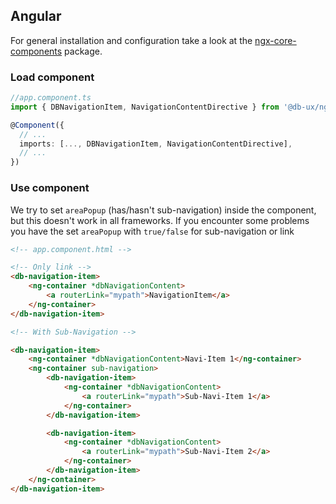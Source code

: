 <!--
SPDX-FileCopyrightText: 2025 DB Systel GmbH

SPDX-License-Identifier: Apache-2.0
-->

## Angular

For general installation and configuration take a look at the [ngx-core-components](https://www.npmjs.com/package/@db-ux/ngx-core-components) package.

### Load component

```ts app.component.ts
//app.component.ts
import { DBNavigationItem, NavigationContentDirective } from '@db-ux/ngx-core-components';

@Component({
  // ...
  imports: [..., DBNavigationItem, NavigationContentDirective],
  // ...
})

```

### Use component

We try to set `areaPopup` (has/hasn't sub-navigation) inside the component, but this doesn't work in all frameworks. If you encounter some problems you have the set `areaPopup` with `true/false` for sub-navigation or link

```html app.component.html
<!-- app.component.html -->

<!-- Only link -->
<db-navigation-item>
	<ng-container *dbNavigationContent>
		<a routerLink="mypath">NavigationItem</a>
	</ng-container>
</db-navigation-item>

<!-- With Sub-Navigation -->

<db-navigation-item>
	<ng-container *dbNavigationContent>Navi-Item 1</ng-container>
	<ng-container sub-navigation>
		<db-navigation-item>
			<ng-container *dbNavigationContent>
				<a routerLink="mypath">Sub-Navi-Item 1</a>
			</ng-container>
		</db-navigation-item>

		<db-navigation-item>
			<ng-container *dbNavigationContent>
				<a routerLink="mypath">Sub-Navi-Item 2</a>
			</ng-container>
		</db-navigation-item>
	</ng-container>
</db-navigation-item>
```
